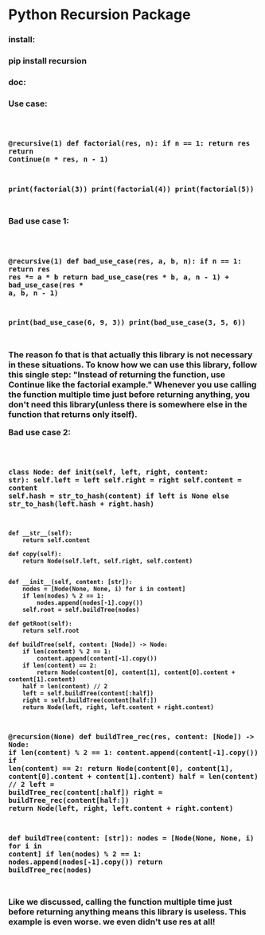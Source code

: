 <h1> Python Recursion Package </h1>

<h3> install: <h3>

pip install recursion

<h3> doc: <h3>


Use case:

<code>

@recursive(1)
def factorial(res, n):
    if n == 1:
        return res
    return Continue(n * res, n - 1)


print(factorial(3))
print(factorial(4))
print(factorial(5))

</code>

Bad use case 1:

<code>

@recursive(1)
def bad_use_case(res, a, b, n):
    if n == 1:
        return res
    res *= a * b
    return bad_use_case(res * b, a, n - 1) + bad_use_case(res * a, b, n - 1)


print(bad_use_case(6, 9, 3))
print(bad_use_case(3, 5, 6))

</code>


 The reason fo that is that actually this library is not necessary in these situations.
 To know how we can use this library, follow this single step: 
 "Instead of returning the function, use Continue like the factorial example."
 Whenever you use calling the function multiple time just before returning anything,
 you don't need this library(unless there is somewhere else in the function that returns only itself).


 Bad use case 2:

<code>

class Node:
    def __init__(self, left, right, content: str):
        self.left = left
        self.right = right
        self.content = content
        self.hash = str_to_hash(content) if left is None else str_to_hash(left.hash + right.hash)

    def __str__(self):
        return self.content

    def copy(self):
        return Node(self.left, self.right, self.content)
        

    def __init__(self, content: [str]):
        nodes = [Node(None, None, i) for i in content]
        if len(nodes) % 2 == 1:
            nodes.append(nodes[-1].copy())
        self.root = self.buildTree(nodes)

    def getRoot(self):
        return self.root

    def buildTree(self, content: [Node]) -> Node:
        if len(content) % 2 == 1:
            content.append(content[-1].copy())
        if len(content) == 2:
            return Node(content[0], content[1], content[0].content + content[1].content)
        half = len(content) // 2
        left = self.buildTree(content[:half])
        right = self.buildTree(content[half:])
        return Node(left, right, left.content + right.content)
        


@recursion(None)
def buildTree_rec(res, content: [Node]) -> Node:
    if len(content) % 2 == 1:
        content.append(content[-1].copy())
    if len(content) == 2:
        return Node(content[0], content[1], content[0].content + content[1].content)
    half = len(content) // 2
    left = buildTree_rec(content[:half])
    right = buildTree_rec(content[half:])
    return Node(left, right, left.content + right.content)


def buildTree(content: [str]):
    nodes = [Node(None, None, i) for i in content]
    if len(nodes) % 2 == 1:
        nodes.append(nodes[-1].copy())
    return buildTree_rec(nodes)

</code>

Like we discussed, calling the function multiple time just before returning anything means this library is useless.
This example is even worse. we even didn't use res at all!  

